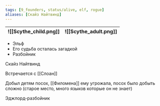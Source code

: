 ```yaml
---
tags: [9_founders, status/alive, elf, rogue]
aliases: [Скайз Найтвинд]
---
```


| ![[Scythe_child.png]] | ![[Scythe_adult.png]] |
| --------------------- | --------------------- |

- Эльф
- Его судьба осталась загадкой
- Разбойник

Скайз Найтвинд

Встречается с [[Слоан]]

Добыл детям посох, [[Филомена]] ему угрожала, посох было добыть сложно (старое место, много языков которые он не знает)

Эджлорд-разбойник
